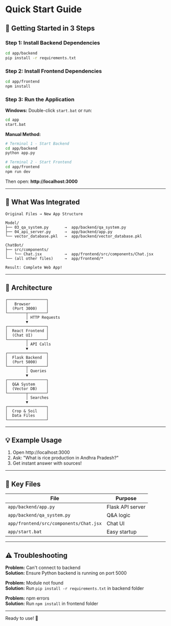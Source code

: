 # Quick Start Guide

## 🚀 Getting Started in 3 Steps

### Step 1: Install Backend Dependencies
```bash
cd app/backend
pip install -r requirements.txt
```

### Step 2: Install Frontend Dependencies
```bash
cd app/frontend
npm install
```

### Step 3: Run the Application

**Windows:** Double-click `start.bat` or run:
```bash
cd app
start.bat
```

**Manual Method:**
```bash
# Terminal 1 - Start Backend
cd app/backend
python app.py

# Terminal 2 - Start Frontend  
cd app/frontend
npm run dev
```

Then open: **http://localhost:3000**

---

## 📂 What Was Integrated

```
Original Files → New App Structure

Model/
├── 03_qa_system.py       →  app/backend/qa_system.py
├── 04_api_server.py      →  app/backend/app.py
└── vector_database.pkl   →  app/backend/vector_database.pkl

ChatBot/
├── src/components/
│   └── Chat.jsx          →  app/frontend/src/components/Chat.jsx
└── (all other files)     →  app/frontend/*

Result: Complete Web App!
```

---

## 🎯 Architecture

```
┌─────────────────┐
│   Browser       │
│  (Port 3000)    │
└────────┬────────┘
         │ HTTP Requests
         ▼
┌─────────────────┐
│  React Frontend │
│  (Chat UI)      │
└────────┬────────┘
         │ API Calls
         ▼
┌─────────────────┐
│  Flask Backend  │
│  (Port 5000)    │
└────────┬────────┘
         │ Queries
         ▼
┌─────────────────┐
│  Q&A System     │
│  (Vector DB)    │
└────────┬────────┘
         │ Searches
         ▼
┌─────────────────┐
│  Crop & Soil    │
│  Data Files     │
└─────────────────┘
```

---

## 💡 Example Usage

1. Open http://localhost:3000
2. Ask: "What is rice production in Andhra Pradesh?"
3. Get instant answer with sources!

---

## 📝 Key Files

| File | Purpose |
|------|---------|
| `app/backend/app.py` | Flask API server |
| `app/backend/qa_system.py` | Q&A logic |
| `app/frontend/src/components/Chat.jsx` | Chat UI |
| `app/start.bat` | Easy startup |

---

## ⚠️ Troubleshooting

**Problem:** Can't connect to backend  
**Solution:** Ensure Python backend is running on port 5000

**Problem:** Module not found  
**Solution:** Run `pip install -r requirements.txt` in backend folder

**Problem:** npm errors  
**Solution:** Run `npm install` in frontend folder

---

Ready to use! 🎉

